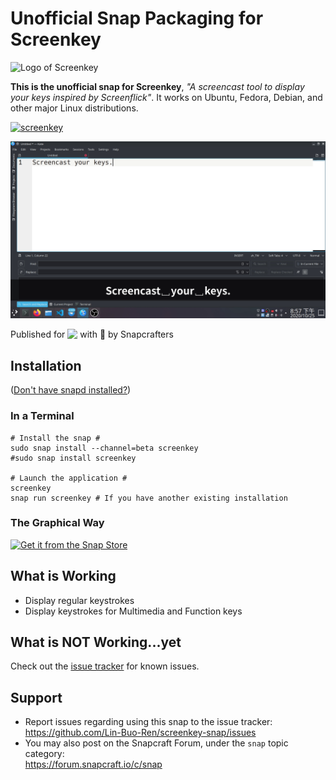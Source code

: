 # Unofficial Snap Packaging for Screenkey
<!--
	Use the Staticaly service for easy access to in-repo pictures:
	https://www.staticaly.com/
-->
![Logo of Screenkey](https://cdn.statically.io/gh/Lin-Buo-Ren/screenkey-snap/e2e65dd/snap/gui/screenkey-logo.png "Icon of Screenkey")

**This is the unofficial snap for Screenkey**, *"A screencast tool to display your keys inspired by Screenflick"*. It works on Ubuntu, Fedora, Debian, and other major Linux distributions.

[![screenkey](https://snapcraft.io/screenkey/badge.svg)](https://snapcraft.io/screenkey)

![Screenshot of the Snapped Application](local/screenshots/screenshot-regular-usage.png "Screenshot of the Snapped Application")

Published for <img src="http://anything.codes/slack-emoji-for-techies/emoji/tux.png" align="top" width="24" /> with 💝 by Snapcrafters

## Installation
([Don't have snapd installed?](https://snapcraft.io/docs/core/install))

### In a Terminal
    # Install the snap #
    sudo snap install --channel=beta screenkey
    #sudo snap install screenkey
    
    # Launch the application #
    screenkey
    snap run screenkey # If you have another existing installation

### The Graphical Way
[![Get it from the Snap Store](https://snapcraft.io/static/images/badges/en/snap-store-black.svg)](https://snapcraft.io/screenkey)

## What is Working
* Display regular keystrokes
* Display keystrokes for Multimedia and Function keys

## What is NOT Working...yet 
Check out the [issue tracker](https://github.com/Lin-Buo-Ren/screenkey-snap/issues) for known issues.

## Support
* Report issues regarding using this snap to the issue tracker:  
  <https://github.com/Lin-Buo-Ren/screenkey-snap/issues>
* You may also post on the Snapcraft Forum, under the `snap` topic category:  
  <https://forum.snapcraft.io/c/snap>
